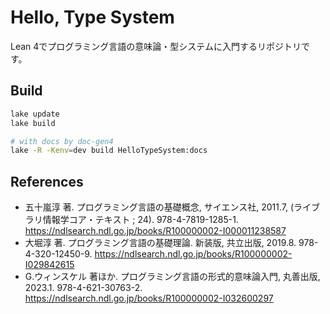# Hello, Type System
Lean 4でプログラミング言語の意味論・型システムに入門するリポジトリです。
## Build
```sh
lake update
lake build

# with docs by doc-gen4
lake -R -Kenv=dev build HelloTypeSystem:docs
```
## References
- 五十嵐淳 著. プログラミング言語の基礎概念, サイエンス社, 2011.7, (ライブラリ情報学コア・テキスト ; 24). 978-4-7819-1285-1. https://ndlsearch.ndl.go.jp/books/R100000002-I000011238587
- 大堀淳 著. プログラミング言語の基礎理論. 新装版, 共立出版, 2019.8. 978-4-320-12450-9. https://ndlsearch.ndl.go.jp/books/R100000002-I029842615
- G.ウィンスケル 著ほか. プログラミング言語の形式的意味論入門, 丸善出版, 2023.1. 978-4-621-30763-2. https://ndlsearch.ndl.go.jp/books/R100000002-I032600297
